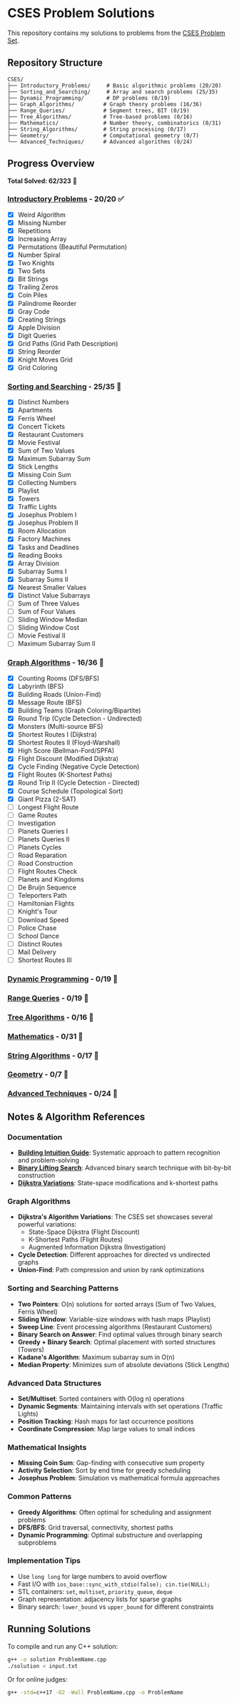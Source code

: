 # CSES Problem Solutions

This repository contains my solutions to problems from the [CSES Problem Set](https://cses.fi/problemset/).

## Repository Structure

```
CSES/
├── Introductory_Problems/     # Basic algorithmic problems (20/20)
├── Sorting_and_Searching/     # Array and search problems (25/35)
├── Dynamic_Programming/       # DP problems (0/19)
├── Graph_Algorithms/         # Graph theory problems (16/36)
├── Range_Queries/            # Segment trees, BIT (0/19)
├── Tree_Algorithms/          # Tree-based problems (0/16)
├── Mathematics/              # Number theory, combinatorics (0/31)
├── String_Algorithms/        # String processing (0/17)
├── Geometry/                 # Computational geometry (0/7)
└── Advanced_Techniques/      # Advanced algorithms (0/24)
```

## Progress Overview

**Total Solved: 62/323** 🎯

### [Introductory Problems](Introductory_Problems/) - 20/20 ✅
- [x] Weird Algorithm
- [x] Missing Number  
- [x] Repetitions
- [x] Increasing Array
- [x] Permutations (Beautiful Permutation)
- [x] Number Spiral
- [x] Two Knights
- [x] Two Sets
- [x] Bit Strings
- [x] Trailing Zeros
- [x] Coin Piles
- [x] Palindrome Reorder
- [x] Gray Code
- [x] Creating Strings
- [x] Apple Division
- [x] Digit Queries
- [x] Grid Paths (Grid Path Description)
- [x] String Reorder
- [x] Knight Moves Grid
- [x] Grid Coloring

### [Sorting and Searching](Sorting_and_Searching/) - 25/35 🔄
- [x] Distinct Numbers
- [x] Apartments
- [x] Ferris Wheel  
- [x] Concert Tickets
- [x] Restaurant Customers
- [x] Movie Festival
- [x] Sum of Two Values
- [x] Maximum Subarray Sum
- [x] Stick Lengths
- [x] Missing Coin Sum
- [x] Collecting Numbers
- [x] Playlist
- [x] Towers
- [x] Traffic Lights
- [x] Josephus Problem I
- [x] Josephus Problem II
- [x] Room Allocation
- [x] Factory Machines
- [x] Tasks and Deadlines
- [x] Reading Books
- [x] Array Division
- [x] Subarray Sums I
- [x] Subarray Sums II  
- [x] Nearest Smaller Values
- [x] Distinct Value Subarrays
- [ ] Sum of Three Values
- [ ] Sum of Four Values
- [ ] Sliding Window Median
- [ ] Sliding Window Cost
- [ ] Movie Festival II
- [ ] Maximum Subarray Sum II

### [Graph Algorithms](Graph_Algorithms/) - 16/36 🔄
- [x] Counting Rooms (DFS/BFS)
- [x] Labyrinth (BFS)
- [x] Building Roads (Union-Find)
- [x] Message Route (BFS)
- [x] Building Teams (Graph Coloring/Bipartite)
- [x] Round Trip (Cycle Detection - Undirected)
- [x] Monsters (Multi-source BFS)
- [x] Shortest Routes I (Dijkstra)
- [x] Shortest Routes II (Floyd-Warshall)
- [x] High Score (Bellman-Ford/SPFA)
- [x] Flight Discount (Modified Dijkstra)
- [x] Cycle Finding (Negative Cycle Detection)
- [x] Flight Routes (K-Shortest Paths)
- [x] Round Trip II (Cycle Detection - Directed)
- [x] Course Schedule (Topological Sort)
- [x] Giant Pizza (2-SAT)
- [ ] Longest Flight Route
- [ ] Game Routes
- [ ] Investigation
- [ ] Planets Queries I
- [ ] Planets Queries II
- [ ] Planets Cycles
- [ ] Road Reparation
- [ ] Road Construction
- [ ] Flight Routes Check
- [ ] Planets and Kingdoms
- [ ] De Bruijn Sequence
- [ ] Teleporters Path
- [ ] Hamiltonian Flights
- [ ] Knight's Tour
- [ ] Download Speed
- [ ] Police Chase
- [ ] School Dance
- [ ] Distinct Routes
- [ ] Mail Delivery
- [ ] Shortest Routes III

### [Dynamic Programming](Dynamic_Programming/) - 0/19 📝
### [Range Queries](Range_Queries/) - 0/19 📝
### [Tree Algorithms](Tree_Algorithms/) - 0/16 📝
### [Mathematics](Mathematics/) - 0/31 📝
### [String Algorithms](String_Algorithms/) - 0/17 📝
### [Geometry](Geometry/) - 0/7 📝
### [Advanced Techniques](Advanced_Techniques/) - 0/24 📝

## Notes & Algorithm References

### Documentation
- **[Building Intuition Guide](docs/building-intuition.md)**: Systematic approach to pattern recognition and problem-solving
- **[Binary Lifting Search](docs/binary-lifting-search.md)**: Advanced binary search technique with bit-by-bit construction
- **[Dijkstra Variations](docs/dijkstra-variations.md)**: State-space modifications and k-shortest paths

### Graph Algorithms
- **Dijkstra's Algorithm Variations**: The CSES set showcases several powerful variations:
  - State-Space Dijkstra (Flight Discount)
  - K-Shortest Paths (Flight Routes) 
  - Augmented Information Dijkstra (Investigation)
- **Cycle Detection**: Different approaches for directed vs undirected graphs
- **Union-Find**: Path compression and union by rank optimizations

### Sorting and Searching Patterns
- **Two Pointers**: O(n) solutions for sorted arrays (Sum of Two Values, Ferris Wheel)
- **Sliding Window**: Variable-size windows with hash maps (Playlist)
- **Sweep Line**: Event processing algorithms (Restaurant Customers)
- **Binary Search on Answer**: Find optimal values through binary search
- **Greedy + Binary Search**: Optimal placement with sorted structures (Towers)
- **Kadane's Algorithm**: Maximum subarray sum in O(n)
- **Median Property**: Minimizes sum of absolute deviations (Stick Lengths)

### Advanced Data Structures
- **Set/Multiset**: Sorted containers with O(log n) operations
- **Dynamic Segments**: Maintaining intervals with set operations (Traffic Lights)
- **Position Tracking**: Hash maps for last occurrence positions
- **Coordinate Compression**: Map large values to small indices

### Mathematical Insights
- **Missing Coin Sum**: Gap-finding with consecutive sum property
- **Activity Selection**: Sort by end time for greedy scheduling
- **Josephus Problem**: Simulation vs mathematical formula approaches

### Common Patterns
- **Greedy Algorithms**: Often optimal for scheduling and assignment problems
- **DFS/BFS**: Grid traversal, connectivity, shortest paths
- **Dynamic Programming**: Optimal substructure and overlapping subproblems

### Implementation Tips
- Use `long long` for large numbers to avoid overflow
- Fast I/O with `ios_base::sync_with_stdio(false); cin.tie(NULL);`
- STL containers: `set`, `multiset`, `priority_queue`, `deque`
- Graph representation: adjacency lists for sparse graphs
- Binary search: `lower_bound` vs `upper_bound` for different constraints

## Running Solutions
To compile and run any C++ solution:
```bash
g++ -o solution ProblemName.cpp
./solution < input.txt
```

Or for online judges:
```bash
g++ -std=c++17 -O2 -Wall ProblemName.cpp -o ProblemName
```
